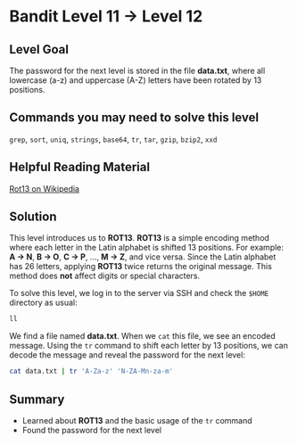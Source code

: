 # Bandit Level 11 → Level 12
## Level Goal
The password for the next level is stored in the file **data.txt**, where all lowercase (a-z) and uppercase (A-Z) letters have been rotated by 13 positions.

## Commands you may need to solve this level
`grep`, `sort`, `uniq`, `strings`, `base64`, `tr`, `tar`, `gzip`, `bzip2`, `xxd`

## Helpful Reading Material
[Rot13 on Wikipedia](https://en.wikipedia.org/wiki/ROT13)

## Solution
This level introduces us to **ROT13**.
**ROT13** is a simple encoding method where each letter in the Latin alphabet is shifted 13 positions.
For example: **A → N**, **B → O**, **C → P**, ..., **M → Z**, and vice versa.
Since the Latin alphabet has 26 letters, applying **ROT13** twice returns the original message.
This method does **not** affect digits or  special characters.

To solve this level, we log in to the server via SSH and check the `$HOME` directory as usual:
```bash
ll
```
We find a file named **data.txt**.
When we `cat` this file, we see an encoded message.
Using the `tr` command to shift each letter by 13 positions, we can decode the message and reveal the password for the next level:
```bash
cat data.txt | tr 'A-Za-z' 'N-ZA-Mn-za-m'
```

## Summary
- Learned about **ROT13** and the basic usage of the `tr` command
- Found the password for the next level
